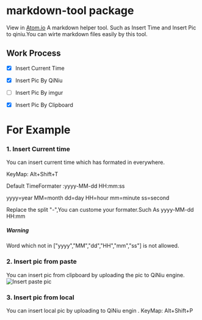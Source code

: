 # markdown-tool package
View in [Atom.io](https://atom.io/packages/markdown-tool)
A markdown helper tool. Such as Insert Time and Insert Pic to qiniu.You can wirte markdown files easily by this tool.


Work Process
-------
- [x]  Insert Current Time
- [x]  Insert Pic By QiNiu
- [ ]  Insert Pic By imgur
- [x]  Insert Pic By Clipboard


# For Example
### 1. Insert Current time
You can insert current time which has formated in everywhere.

KeyMap: Alt+Shift+T

Default TimeFormater :yyyy-MM-dd HH:mm:ss

yyyy=year MM=month dd=day HH=hour mm=minute ss=second

Replace the split "-",You can custome your formater.Such As yyyy-MM-dd HH:mm
##### Warning
Word which not in ["yyyy","MM","dd","HH","mm","ss"] is not allowed.
### 2. Insert pic from paste
You can insert pic from clipboard by uploading the pic to QiNiu engine.
![Insert paste pic](http://oh6menygd.bkt.clouddn.com/GIF.gif)
### 3. Insert pic from local
You can insert local pic by uploading to QiNiu engin .
KeyMap: Alt+Shift+P

